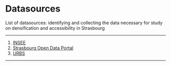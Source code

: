 # Datasources 

 List of datasources: identifying and collecting the data necessary for study on densification and accessibility in Strasbourg

*******
 1. [INSEE](https://www.insee.fr/fr/statistiques/2011101?geo=COM-67482)
 2. [Strasbourg Open Data Portal](https://data.strasbourg.eu/pages/accueil/)
 3. [URBS](https://www.urbs.fr/data/)
    
*******
